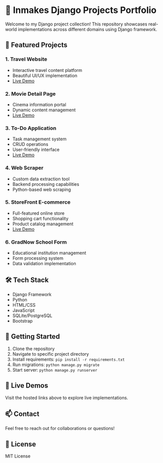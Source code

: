 # 🐍 Inmakes Django Projects Portfolio

Welcome to my Django project collection! This repository showcases real-world implementations across different domains using Django framework.

## 🚀 Featured Projects

### 1. Travel Website

- Interactive travel content platform
- Beautiful UI/UX implementation
- [Live Demo](https://muzammil13travelproj.pythonanywhere.com)

### 2. Movie Detail Page

- Cinema information portal
- Dynamic content management
- [Live Demo](https://muzammil13movieproj.pythonanywhere.com/)

### 3. To-Do Application

- Task management system
- CRUD operations
- User-friendly interface
- [Live Demo](http://muzammil13todoapp.pythonanywhere.com/)

### 4. Web Scraper

- Custom data extraction tool
- Backend processing capabilities
- Python-based web scraping

### 5. StoreFront E-commerce

- Full-featured online store
- Shopping cart functionality
- Product catalog management
- [Live Demo](https://muzammil13sfproj.pythonanywhere.com/shop/)

### 6. GradNow School Form

- Educational institution management
- Form processing system
- Data validation implementation

## 🛠️ Tech Stack

- Django Framework
- Python
- HTML/CSS
- JavaScript
- SQLite/PostgreSQL
- Bootstrap

## 🚦 Getting Started

1. Clone the repository
2. Navigate to specific project directory
3. Install requirements: `pip install -r requirements.txt`
4. Run migrations: `python manage.py migrate`
5. Start server: `python manage.py runserver`

## 🔗 Live Demos

Visit the hosted links above to explore live implementations.

## 📫 Contact

Feel free to reach out for collaborations or questions!

## 📝 License

MIT License
